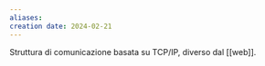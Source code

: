 ```yaml
---
aliases: 
creation date: 2024-02-21
---
```


Struttura di comunicazione basata su TCP/IP, diverso dal [[web]].

